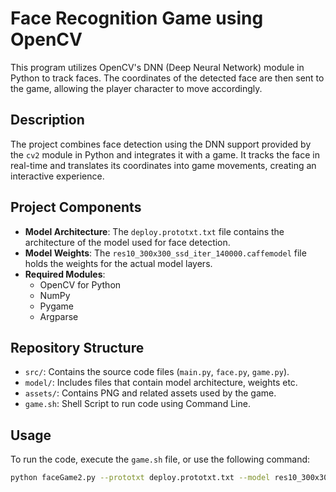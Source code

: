 # Face Recognition Game using OpenCV

This program utilizes OpenCV's DNN (Deep Neural Network) module in Python to track faces. 
The coordinates of the detected face are then sent to the game, allowing the player character to move accordingly.

## Description

The project combines face detection using the DNN support provided by the `cv2` module in Python and integrates it with a game. It tracks the face in real-time and translates its coordinates into game movements, creating an interactive experience.

## Project Components

- **Model Architecture**: The `deploy.prototxt.txt` file contains the architecture of the model used for face detection.
- **Model Weights**: The `res10_300x300_ssd_iter_140000.caffemodel` file holds the weights for the actual model layers.
- **Required Modules**:
  - OpenCV for Python
  - NumPy
  - Pygame
  - Argparse

## Repository Structure

- `src/`: Contains the source code files (`main.py`, `face.py`, `game.py`).
- `model/`: Includes files that contain model architecture, weights etc.
- `assets/`: Contains PNG and related assets used by the game.
- `game.sh`: Shell Script to run code using Command Line.

## Usage

To run the code, execute the `game.sh` file, or use the following command:

```bash
python faceGame2.py --prototxt deploy.prototxt.txt --model res10_300x300_ssd_iter_140000.caffemodel
